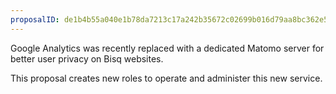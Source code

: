 ```yaml
---
proposalID: de1b4b55a040e1b78da7213c17a242b35672c02699b016d79aa8bc362e56ad49
---
```


Google Analytics was recently replaced with a dedicated Matomo server for better user privacy on Bisq websites.

This proposal creates new roles to operate and administer this new service.
